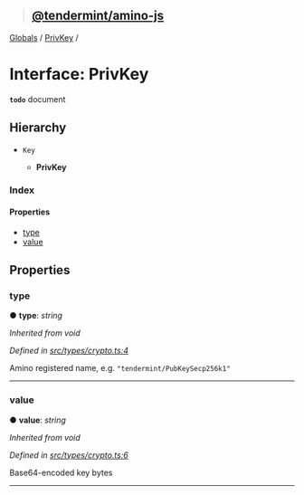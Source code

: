 > ## [@tendermint/amino-js](../README.md)

[Globals](../README.md) / [PrivKey](privkey.md) /

# Interface: PrivKey

**`todo`** document

## Hierarchy

* `Key`

  * **PrivKey**

### Index

#### Properties

* [type](privkey.md#type)
* [value](privkey.md#value)

## Properties

###  type

● **type**: *string*

*Inherited from void*

*Defined in [src/types/crypto.ts:4](url)*

Amino registered name, e.g. `"tendermint/PubKeySecp256k1"`

___

###  value

● **value**: *string*

*Inherited from void*

*Defined in [src/types/crypto.ts:6](url)*

Base64-encoded key bytes

___